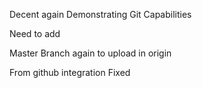 Decent again Demonstrating Git Capabilities

Need to add

Master Branch again to upload in origin 

From github integration
Fixed
